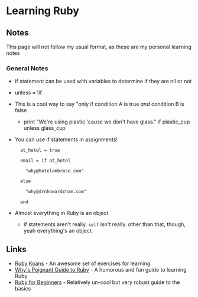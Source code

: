 # Learning Ruby
## Notes
This page will not follow my usual format, as these are my personal learning notes

### General Notes

* if statement can be used with variables to determine if they are nil or not
* unless = !if
* This is a cool way to say "only if condition A is true *and* condition B is false
	* print "We're using plastic 'cause we don't have glass." if plastic_cup unless glass_cup
* You can use if statements in assignments! 
		
		at_hotel = true
	
		email = if at_hotel
		
          "why@hotelambrose.com"
          
        else
        
          "why@drnhowardcham.com"
          
        end
        
* Almost everything in Ruby is an object
	* if statements aren't really. `self` isn't really. other than that, though, yeah everything's an object.

## Links
* [Ruby Koans](http://rubykoans.com) - An awesome set of exercises for learning
* [Why's Poignant Guide to Ruby](https://poignant.guide/book/chapter-1.html) - A humorous and fun guide to learning Ruby
* [Ruby for Beginners](http://ruby-for-beginners.rubymonstas.org/index.html) - Relatively un-cool but very robust guide to the basics